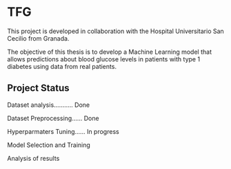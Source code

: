 # TFG

This project is developed in collaboration with the Hospital Universitario San Cecilio from Granada.

The objective of this thesis is to develop a Machine Learning model that allows predictions about blood glucose levels in patients with type 1 diabetes using data from real patients.

## Project Status

Dataset analysis........... Done

Dataset Preprocessing...... Done

Hyperparmaters Tuning...... In progress

Model Selection and Training

Analysis of results

